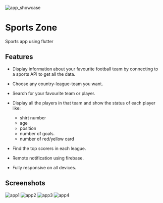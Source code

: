 ![app_showcase](https://github.com/shalabycr7/sports_zone_app/assets/17945581/a9e42dc4-8761-4ab2-ab9a-71b6a8251874)

# Sports Zone

Sports app using flutter

## Features

* Display information about your favourite football team by connecting to a sports API to get all
  the
  data.
* Choose any country-league-team you want.
* Search for your favourite team or player.
* Display all the players in that team and show the status of each player like:
    * shirt number
    * age
    * position
    * number of goals.
    * number of red/yellow card

* Find the top scorers in each league.
* Remote notification using firebase.
* Fully responsive on all devices.

## Screenshots

![app1](https://github.com/shalabycr7/sports_zone_app/assets/17945581/52681588-e4a9-451a-84aa-817112c68f68)
![app2](https://github.com/shalabycr7/sports_zone_app/assets/17945581/92f49a6c-f25e-430e-a015-3f52be199f05)
![app3](https://github.com/shalabycr7/sports_zone_app/assets/17945581/ca75bdb0-11f2-419d-b416-645b09813587)
![app4](https://github.com/shalabycr7/sports_zone_app/assets/17945581/ed0841ef-f873-4f31-af0b-ed48b2e66a27)


